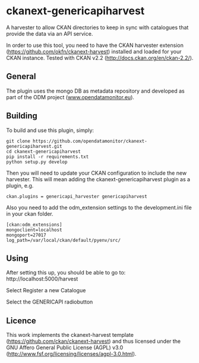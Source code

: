 ckanext-genericapiharvest
==========================

A harvester to allow CKAN directories to keep in sync with catalogues that provide the data via an API service.

In order to use this tool, you need to have the CKAN harvester extension (https://github.com/okfn/ckanext-harvest)
installed and loaded for your CKAN instance.
Tested with CKAN v2.2 (http://docs.ckan.org/en/ckan-2.2/).

General
--------
The plugin uses the mongo DB as metadata repository and developed as part of the ODM project (www.opendatamonitor.eu).


Building
---------

To build and use this plugin, simply:

    git clone https://github.com/opendatamonitor/ckanext-genericapiharvest.git
    cd ckanext-genericapiharvest
    pip install -r requirements.txt
    python setup.py develop

Then you will need to update your CKAN configuration to include the new harvester.  This will mean adding the
ckanext-genericapiharvest plugin as a plugin, e.g.

    ckan.plugins = genericapi_harvester genericapiharvest

Also you need to add the odm_extension settings to the development.ini file in your ckan folder.  

    [ckan:odm_extensions]
    mongoclient=localhost
    mongoport=27017
    log_path=/var/local/ckan/default/pyenv/src/

Using
---------

After setting this up, you should be able to go to:
    http://localhost:5000/harvest

Select Register a new Catalogue

Select the GENERICAPI radiobutton


Licence
---------

This work implements the ckanext-harvest template (https://github.com/ckan/ckanext-harvest) and thus 
licensed under the GNU Affero General Public License (AGPL) v3.0 (http://www.fsf.org/licensing/licenses/agpl-3.0.html).
